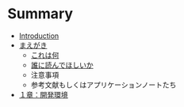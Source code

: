 # Summary

* [Introduction](README.md)
* [まえがき](foreword.md)
   * [これは何](0.1_whats_this.md)
   * [誰に読んでほしいか](0.2_who_would_read_this.md)
   * 注意事項
   * 参考文献もしくはアプリケーションノートたち
* [１章：開発環境](1.0.0_DevelopEnvironment.md)

